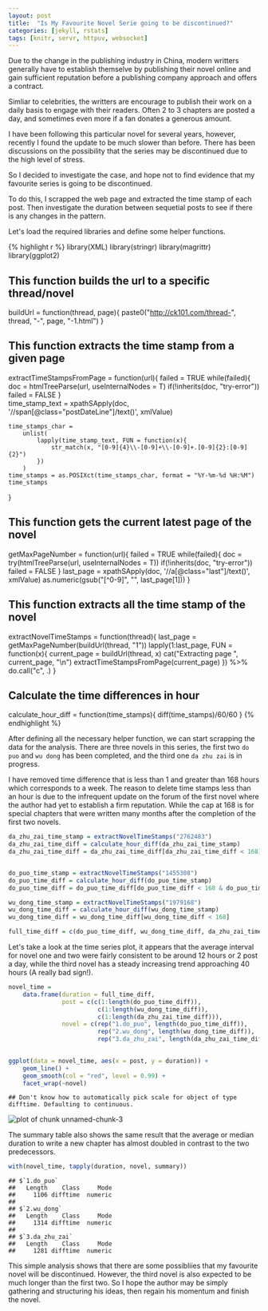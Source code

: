 ```yaml
---
layout: post
title:  "Is My Favourite Novel Serie going to be discontinued?"
categories: [jekyll, rstats]
tags: [knitr, servr, httpuv, websocket]
---
```


Due to the change in the publishing industry in China, modern writters
generally have to establish themselve by publishing their novel online
and gain sufficient reputation before a publishing company approach
and offers a contract.

Simliar to celebrities, the writters are encourage to publish their
work on a daily basis to engage with their readers. Often 2 to 3
chapters are posted a day, and sometimes even more if a fan donates a
generous amount.

I have been following this particular novel for several years,
however, recently I found the update to be much slower than
before. There has been discussions on the possibility that the series
may be discontinued due to the high level of stress.

So I decided to investigate the case, and hope not to find evidence
that my favourite series is going to be discontinued. 

To do this, I scrapped the web page and extracted the time stamp of
each post. Then investigate the duration between sequetial posts to
see if there is any changes in the pattern.


Let's load the required libraries and define some helper functions.




{% highlight r %}
library(XML)
library(stringr)
library(magrittr)
library(ggplot2)

## This function builds the url to a specific thread/novel
buildUrl = function(thread, page){
    paste0("http://ck101.com/thread-", thread, "-", page, "-1.html")
}

## This function extracts the time stamp from a given page
extractTimeStampsFromPage = function(url){
    failed = TRUE
    while(failed){
        doc = htmlTreeParse(url, useInternalNodes = T)
        if(!inherits(doc, "try-error"))
            failed = FALSE
    }   
    time_stamp_text =
        xpathSApply(doc, '//span[@class="postDateLine"]/text()', xmlValue)

    time_stamps_char =
        unlist(
            lapply(time_stamp_text, FUN = function(x){
                str_match(x, "[0-9]{4}\\-[0-9]+\\-[0-9]+.[0-9]{2}:[0-9]{2}")
            })
        )
    time_stamps = as.POSIXct(time_stamps_char, format = "%Y-%m-%d %H:%M")
    time_stamps
}

## This function gets the current latest page of the novel
getMaxPageNumber = function(url){
    failed = TRUE
    while(failed){
        doc = try(htmlTreeParse(url, useInternalNodes = T))
        if(!inherits(doc, "try-error"))
            failed = FALSE
    }
    last_page =
        xpathSApply(doc, '//a[@class="last"]/text()', xmlValue)
    as.numeric(gsub("[^0-9]", "", last_page[1]))
}

## This function extracts all the time stamp of the novel
extractNovelTimeStamps = function(thread){
    last_page = getMaxPageNumber(buildUrl(thread, "1"))
    lapply(1:last_page, FUN = function(x){
        current_page = buildUrl(thread, x)
        cat("Extracting page ", current_page, "\n")
        extractTimeStampsFromPage(current_page)
    }) %>%
        do.call("c", .)
}

## Calculate the time differences in hour
calculate_hour_diff = function(time_stamps){
    diff(time_stamps)/60/60
}
{% endhighlight %}

After defining all the necessary helper function, we can start
scrapping the data for the analysis. There are three novels in this
series, the first two `do puo` and `wu dong` has been completed, and
the third one `da zhu zai` is in progress. 

I have removed time difference that is less than 1 and greater than
168 hours which corresponds to a week. The reason to delete time
stamps less than an hour is due to the infrequent update on the forum
of the first novel where the author had yet to establish a firm
reputation. While the cap at 168 is for special chapters that were
written many months after the completion of the first two novels.



```r
da_zhu_zai_time_stamp = extractNovelTimeStamps("2762483")
da_zhu_zai_time_diff = calculate_hour_diff(da_zhu_zai_time_stamp)
da_zhu_zai_time_diff = da_zhu_zai_time_diff[da_zhu_zai_time_diff < 168]


do_puo_time_stamp = extractNovelTimeStamps("1455308")
do_puo_time_diff = calculate_hour_diff(do_puo_time_stamp)
do_puo_time_diff = do_puo_time_diff[do_puo_time_diff < 168 & do_puo_time_diff > 1]

wu_dong_time_stamp = extractNovelTimeStamps("1979168")
wu_dong_time_diff = calculate_hour_diff(wu_dong_time_stamp)
wu_dong_time_diff = wu_dong_time_diff[wu_dong_time_diff < 168]

full_time_diff = c(do_puo_time_diff, wu_dong_time_diff, da_zhu_zai_time_diff)
```

Let's take a look at the time series plot, it appears that the average
interval for novel one and two were fairly consistent to be around 12
hours or 2 post a day, while the third novel has a steady increasing
trend approaching 40 hours (A really bad sign!).



```r
novel_time =
    data.frame(duration = full_time_diff,
               post = c(c(1:length(do_puo_time_diff)),
                         c(1:length(wu_dong_time_diff)),
                         c(1:length(da_zhu_zai_time_diff))),
               novel = c(rep("1.do_puo", length(do_puo_time_diff)),
                         rep("2.wu_dong", length(wu_dong_time_diff)),
                         rep("3.da_zhu_zai", length(da_zhu_zai_time_diff))))
           

ggplot(data = novel_time, aes(x = post, y = duration)) +
    geom_line() +
    geom_smooth(col = "red", level = 0.99) + 
    facet_wrap(~novel)
```

```
## Don't know how to automatically pick scale for object of type difftime. Defaulting to continuous.
```

![plot of chunk unnamed-chunk-3](https://mkao006.github.io2016-07-11-is-my-favourite-novel-serie-going-to-be-discontinued/unnamed-chunk-3-1.png)

The summary table also shows the same result that the average or
median duration to write a new chapter has almost doubled in contrast
to the two predecessors.


```r
with(novel_time, tapply(duration, novel, summary))
```

```
## $`1.do_puo`
##   Length    Class     Mode 
##     1106 difftime  numeric 
## 
## $`2.wu_dong`
##   Length    Class     Mode 
##     1314 difftime  numeric 
## 
## $`3.da_zhu_zai`
##   Length    Class     Mode 
##     1281 difftime  numeric
```

This simple analysis shows that there are some possibliies that my
favourite novel will be discontinued. However, the third novel is also
expected to be much longer than the first two. So I hope the author
may be simply gathering and structuring his ideas, then regain his
momentum and finish the novel.
